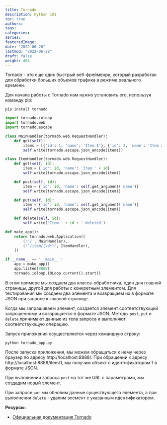 ```yaml
---
title: Tornado
description: Python 101
toc: true
authors:
tags:
categories:
series:
featuredImage:
date: "2022-06-28"
lastmod: "2022-06-28"
draft: false
weight: 404
---
```


Tornado - это еще один быстрый веб-фреймворк, который разработан для обработки больших объемов трафика в режиме реального времени.

Для начала работы с Tornado нам нужно установить его, используя команду pip:

```
pip install tornado
```

```python
import tornado.ioloop
import tornado.web
import tornado.escape

class MainHandler(tornado.web.RequestHandler):
    def get(self):
        items = [{'id': 1, 'name': 'Item 1'}, {'id': 2, 'name': 'Item 2'}]
        self.write(tornado.escape.json_encode(items))

class ItemHandler(tornado.web.RequestHandler):
    def get(self, id):
        item = {'id': id, 'name': 'Item ' + id}
        self.write(tornado.escape.json_encode(item))

    def post(self, id):
        item = {'id': id, 'name': self.get_argument('name')}
        self.write(tornado.escape.json_encode(item))

    def put(self, id):
        item = {'id': id, 'name': self.get_argument('name')}
        self.write(tornado.escape.json_encode(item))

    def delete(self, id):
        self.write('Item ' + id + ' deleted')

def make_app():
    return tornado.web.Application([
        (r'/', MainHandler),
        (r'/item/(\d+)', ItemHandler),
    ])

if __name__ == '__main__':
    app = make_app()
    app.listen(8888)
    tornado.ioloop.IOLoop.current().start()
```

В этом примере мы создаем два класса-обработчика, один для главной страницы, другой для работы с конкретным элементом. Для тестирования мы создаем два элемента и возвращаем их в формате JSON при запросе к главной странице. 

Когда мы запрашиваем элемент, создается элемент соответствующий запрошенному и возвращается в формате JSON. Методы `post`, `put` и `delete` принимают данные из тела запроса и выполняют соответствующую операцию.

Запуск приложения осуществляется через командную строку:

```
python tornado_app.py
```

После запуска приложения, мы можем обращаться к нему через браузер по адресу http://localhost:8888/. При обращении к адресу http://localhost:8888/item/1, мы получим объект с идентификатором 1 в формате JSON. 

При выполнении запроса `post` на тот же URL с параметрами, мы создадим новый элемент. 

При запросе `put` мы обновим данные существующего элемента, а при выполнении `delete` - удалим элемент с указанным идентификатором.


**Ресурсы:**

- [Официальная документация Tornado](https://www.tornadoweb.org/)

